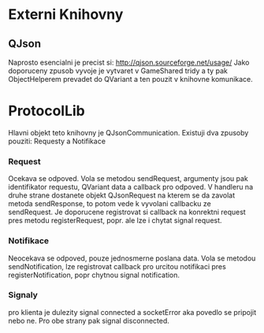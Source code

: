 # Externi Knihovny #
## QJson ##
Naprosto esencialni je precist si:
http://qjson.sourceforge.net/usage/ Jako doporuceny zpusob vyvoje je vytvaret v GameShared tridy a ty pak ObjectHelperem prevadet do QVariant a ten pouzit v knihovne komunikace.

# ProtocolLib #
Hlavni objekt teto knihovny je QJsonCommunication. Existuji dva zpusoby pouziti: Requesty a Notifikace
### Request ###
Ocekava se odpoved. Vola se metodou sendRequest, argumenty jsou pak identifikator requestu, QVariant data a callback pro odpoved. V handleru na druhe strane dostanete objekt QJsonRequest na kterem se da zavolat metoda sendResponse, to potom vede k vyvolani callbacku ze sendRequest. Je doporucene registrovat si callback na konrektni request pres metodu registerRequest, popr. ale lze i chytat signal request.
### Notifikace ###
Neocekava se odpoved, pouze jednosmerne poslana data. Vola se metodou sendNotification, lze registrovat callback pro urcitou notifikaci pres registerNotification, popr chytnou signal notification.
### Signaly ###
pro klienta je dulezity signal connected a socketError aka povedlo se pripojit nebo ne. Pro obe strany pak signal disconnected.